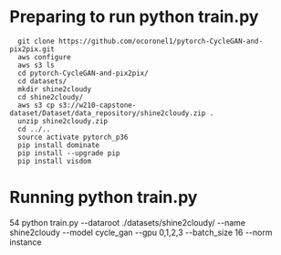
# Preparing to run python train.py 
      git clone https://github.com/ocoronel1/pytorch-CycleGAN-and-pix2pix.git
      aws configure
      aws s3 ls
      cd pytorch-CycleGAN-and-pix2pix/
      cd datasets/
      mkdir shine2cloudy
      cd shine2cloudy/
      aws s3 cp s3://w210-capstone-dataset/Dataset/data_repository/shine2cloudy.zip .
      unzip shine2cloudy.zip 
      cd ../..
      source activate pytorch_p36
      pip install dominate
      pip install --upgrade pip
      pip install visdom

# Running python train.py
   54  python train.py --dataroot ./datasets/shine2cloudy/ --name shine2cloudy --model cycle_gan --gpu 0,1,2,3  --batch_size 16 --norm instance
